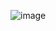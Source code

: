![image](https://user-images.githubusercontent.com/87699062/205935674-a3da596a-417b-4cc2-b416-6a1ced3f49c1.png)
